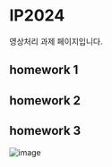 # IP2024

영상처리 과제 페이지입니다.

## homework 1


##  homework 2


## homework 3
![image](https://github.com/user-attachments/assets/fb094b30-dde5-4b7d-b728-56e1a59619a9)
